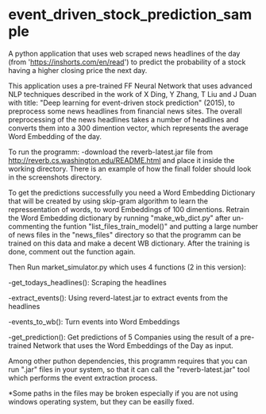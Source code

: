 # event_driven_stock_prediction_sample
A python application that uses web scraped news headlines of the day (from 'https://inshorts.com/en/read') to predict the probability of a stock having a higher closing price the next day.

This application uses a pre-trained FF Neural Network that uses advanced NLP techniques described in the work of X Ding, Y Zhang, T Liu and J Duan with title: "Deep learning for event-driven stock prediction" (2015), to preprocess some news headlines from financial news sites. The overall preprocessing of the news headlines takes a number of headlines and converts them into a 300 dimention vector, which represents the average Word Embedding of the day.


To run the programm:
-download the reverb-latest.jar file from http://reverb.cs.washington.edu/README.html and place it inside the working directory. There      is an example of how the finall folder should look in the screenshots directory. 

To get the predictions successfully you need a Word Embedding Dictionary that will be created by using skip-gram algorithm to learn the repressentation of words, to word Embeddings of 100 dimentions.
Retrain the Word Embedding dictionary by running "make_wb_dict.py" after un-commenting the funtion "list_files_train_model()" and putting a large number of news files in the "news_files" directory so that the programm can be trained on this data and make a decent WB dictionary. After the training is done, comment out the function again.

Then Run market_simulator.py which uses 4 functions (2 in this version):

-get_todays_headlines(): Scraping the headlines

-extract_events(): Using reverd-latest.jar to extract events from the headlines

-events_to_wb(): Turn events into Word Embeddings

-get_prediction(): Get predictions of 5 Companies using the result of a pre-trained Network that uses the Word Embeddings of the Day as                      input.

Among other puthon dependencies, this programm requires that you can run ".jar" files in your system, so that it can call the "reverb-latest.jar" tool which performs the event extraction process.

*Some paths in the files may be broken especially if you are not using windows operating system, but they can be easilly fixed.





